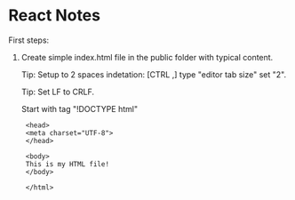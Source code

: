 # React Notes
First steps:

1. Create simple index.html file in the public folder with typical content.

    Tip: Setup to 2 spaces indetation: [CTRL ,] type "editor tab size" set "2".

    Tip: Set LF to CRLF.

    Start with tag "!DOCTYPE html"
        <!DOCTYPE html>
        <html>

        <head>
        <meta charset="UTF-8">
        </head>

        <body>
        This is my HTML file!
        </body>

        </html>